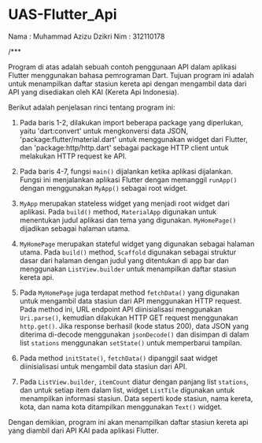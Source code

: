 # UAS-Flutter_Api


Nama : Muhammad Azizu Dzikri 
Nim : 312110178

/***

Program di atas adalah sebuah contoh penggunaan API dalam aplikasi Flutter menggunakan bahasa pemrograman Dart. Tujuan program ini adalah untuk menampilkan daftar stasiun kereta api dengan mengambil data dari API yang disediakan oleh KAI (Kereta Api Indonesia).

Berikut adalah penjelasan rinci tentang program ini:

1. Pada baris 1-2, dilakukan import beberapa package yang diperlukan, yaitu 'dart:convert' untuk mengkonversi data JSON, 'package:flutter/material.dart' untuk menggunakan widget dari Flutter, dan 'package:http/http.dart' sebagai package HTTP client untuk melakukan HTTP request ke API.

2. Pada baris 4-7, fungsi `main()` dijalankan ketika aplikasi dijalankan. Fungsi ini menjalankan aplikasi Flutter dengan memanggil `runApp()` dengan menggunakan `MyApp()` sebagai root widget.

3. `MyApp` merupakan stateless widget yang menjadi root widget dari aplikasi. Pada `build()` method, `MaterialApp` digunakan untuk menentukan judul aplikasi dan tema yang digunakan. `MyHomePage()` dijadikan sebagai halaman utama.

4. `MyHomePage` merupakan stateful widget yang digunakan sebagai halaman utama. Pada `build()` method, `Scaffold` digunakan sebagai struktur dasar dari halaman dengan judul yang ditentukan di app bar dan menggunakan `ListView.builder` untuk menampilkan daftar stasiun kereta api.

5. Pada `MyHomePage` juga terdapat method `fetchData()` yang digunakan untuk mengambil data stasiun dari API menggunakan HTTP request. Pada method ini, URL endpoint API diinisialisasi menggunakan `Uri.parse()`, kemudian dilakukan HTTP GET request menggunakan `http.get()`. Jika response berhasil (kode status 200), data JSON yang diterima di-decode menggunakan `jsonDecode()` dan disimpan di dalam list `stations` menggunakan `setState()` untuk memperbarui tampilan.

6. Pada method `initState()`, `fetchData()` dipanggil saat widget diinisialisasi untuk mengambil data stasiun dari API.

7. Pada `ListView.builder`, `itemCount` diatur dengan panjang list `stations`, dan untuk setiap item dalam list, widget `ListTile` digunakan untuk menampilkan informasi stasiun. Data seperti kode stasiun, nama kereta, kota, dan nama kota ditampilkan menggunakan `Text()` widget.

Dengan demikian, program ini akan menampilkan daftar stasiun kereta api yang diambil dari API KAI pada aplikasi Flutter.
